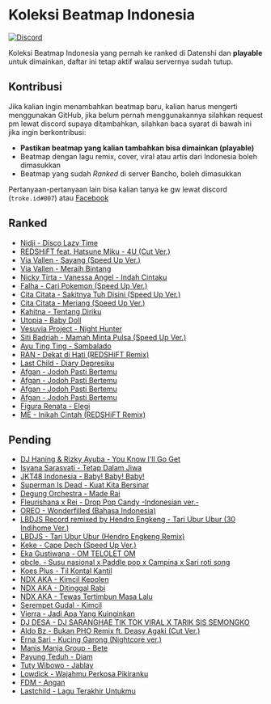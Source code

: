 # Koleksi Beatmap Indonesia
[![Discord](https://img.shields.io/badge/Discord-osu!%20Indonesia-blue)](https://discord.gg/43zVwRv/)

Koleksi Beatmap Indonesia yang pernah ke ranked di Datenshi dan **playable** untuk dimainkan, daftar ini tetap aktif walau servernya sudah tutup.

## Kontribusi

Jika kalian ingin menambahkan beatmap baru, kalian harus mengerti menggunakan GitHub, jika belum pernah menggunakannya silahkan request pm lewat discord supaya ditambahkan, silahkan baca syarat di bawah ini jika ingin berkontribusi:
  - **Pastikan beatmap yang kalian tambahkan bisa dimainkan (playable)**
  - Beatmap dengan lagu remix, cover, viral atau artis dari Indonesia boleh dimasukkan
  - Beatmap yang sudah *Ranked* di server Bancho, boleh dimasukkan

Pertanyaan-pertanyaan lain bisa kalian tanya ke gw lewat discord (`troke.id#007`) atau [Facebook](https://www.facebook.com/trokee12/)

## Ranked

- [Nidji - Disco Lazy Time](https://osu.ppy.sh/beatmapsets/15343)
- [REDSHiFT feat. Hatsune Miku - 4U (Cut Ver.)](https://osu.ppy.sh/beatmapsets/296752)
- [Via Vallen - Sayang (Speed Up Ver.)](https://osu.ppy.sh/beatmapsets/719436)
- [Via Vallen - Meraih Bintang](https://osu.ppy.sh/beatmapsets/844298)
- [Nicky Tirta - Vanessa Angel - Indah Cintaku](https://osu.ppy.sh/beatmapsets/132615)
- [Falha - Cari Pokemon (Speed Up Ver.)](https://osu.ppy.sh/beatmapsets/613128)
- [Cita Citata - Sakitnya Tuh Disini (Speed Up Ver.)](https://osu.ppy.sh/beatmapsets/240256)
- [Cita Citata - Meriang (Speed Up Ver.)](https://osu.ppy.sh/beatmapsets/415751)
- [Kahitna - Tentang Diriku](https://osu.ppy.sh/beatmapsets/337573)
- [Utopia - Baby Doll](https://osu.ppy.sh/beatmapsets/793188)
- [Vesuvia Project - Night Hunter](https://osu.ppy.sh/beatmapsets/109283)
- [Siti Badriah - Mamah Minta Pulsa (Speed Up Ver.)](https://osu.ppy.sh/beatmapsets/532917)
- [Ayu Ting Ting - Sambalado](https://osu.ppy.sh/beatmapsets/542425)
- [RAN - Dekat di Hati (REDSHiFT Remix)](https://osu.ppy.sh/beatmapsets/350207)
- [Last Child - Diary Depresiku](https://osu.ppy.sh/beatmapsets/350305)
- [Afgan - Jodoh Pasti Bertemu](https://osu.ppy.sh/beatmapsets/148987)
- [Afgan - Jodoh Pasti Bertemu](https://osu.ppy.sh/beatmapsets/498299)
- [Afgan - Jodoh Pasti Bertemu](https://osu.ppy.sh/beatmapsets/532965)
- [Afgan - Jodoh Pasti Bertemu](https://osu.ppy.sh/beatmapsets/428509)
- [Figura Renata - Elegi](https://osu.ppy.sh/beatmapsets/951803#taiko/1987633)
- [ME - Inikah Cintah (REDSHiFT Remix)](https://osu.ppy.sh/beatmapsets/328356)

## Pending

- [DJ Haning & Rizky Ayuba - You Know I'll Go Get](https://osu.ppy.sh/beatmapsets/1137896#osu/2376902)
- [Isyana Sarasvati - Tetap Dalam Jiwa](https://osu.ppy.sh/beatmapsets/892743#osu/1866049)
- [JKT48 Indonesia - Baby! Baby! Baby!](https://osu.ppy.sh/beatmapsets/88789#mania/241776)
- [Superman Is Dead - Kuat Kita Bersinar](https://osu.ppy.sh/beatmapsets/52877#osu/170522)
- [Degung Orchestra - Made Rai](https://osu.ppy.sh/beatmapsets/486784#mania/1080091)
- [Fleurishana x Rei - Drop Pop Candy -Indonesian ver.-](https://osu.ppy.sh/beatmapsets/421724#osu/912035)
- [OREO - Wonderfilled (Bahasa Indonesia)](https://osu.ppy.sh/beatmapsets/349725#mania/773136)
- [LBDJS Record remixed by Hendro Engkeng - Tari Ubur Ubur (30 Indihome Ver.)](https://osu.ppy.sh/beatmapsets/1191560#taiko/2487020)
- [LBDJS - Tari Ubur Ubur (Hendro Engkeng Remix)](https://osu.ppy.sh/beatmapsets/1226559#osu/2572153)
- [Keke - Cape Dech (Speed Up Ver.)](https://osu.ppy.sh/beatmapsets/1100913#mania/2300069)
- [Eka Gustiwana - OM TELOLET OM](https://osu.ppy.sh/b/1562078)
- [qbcle. - Susu nasional x Paddle pop x Campina x Sari roti song](https://osu.ppy.sh/beatmapsets/1052176#osu/2198876)
- [Koes Plus - Til Kontal Kantil](https://osu.ppy.sh/b/2188659)
- [NDX AKA - Kimcil Kepolen](https://osu.ppy.sh/beatmapsets/1253553#osu/2605097)
- [NDX AKA - Ditinggal Rabi](https://osu.ppy.sh/b/2535501)
- [NDX AKA - Tewas Tertimbun Masa Lalu](https://osu.ppy.sh/beatmapsets/1207913#osu/2515303)
- [Serempet Gudal - Kimcil](https://osu.ppy.sh/beatmapsets/394407#mania/859441)
- [Vierra - Jadi Apa Yang Kuinginkan](https://osu.ppy.sh/beatmapsets/711005#mania/1503130)
- [DJ DESA - DJ SARANGHAE TIK TOK VIRAL X TARIK SIS SEMONGKO](https://osu.ppy.sh/beatmapsets/1280222#osu/2659402)
- [Aldo Bz - Bukan PHO Remix ft. Deasy Agaki (Cut Ver.)](https://osu.ppy.sh/beatmapsets/1291810#osu/2681222)
- [Erna Sari - Kucing Garong (Nightcore ver.)](https://osu.ppy.sh/beatmapsets/449457#mania/964445)
- [Manis Manja Group - Bete](https://osu.ppy.sh/beatmapsets/374466#mania/1703609)
- [Payung Teduh - Diam](https://osu.ppy.sh/beatmapsets/1242237#mania/2590431)
- [Tuty Wibowo - Jablay](https://osu.ppy.sh/beatmapsets/770137#mania/1619247)
- [Lowdick - Wajahmu Perkosa Pikiranku](https://osu.ppy.sh/beatmapsets/1239407#mania/2576870)
- [FDM - Angan](https://osu.ppy.sh/beatmapsets/629222)
- [Lastchild - Lagu Terakhir Untukmu](https://osu.ppy.sh/beatmapsets/605618)
